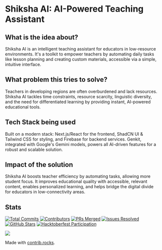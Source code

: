 # Shiksha AI: AI-Powered Teaching Assistant

## What is the idea about?

Shiksha AI is an intelligent teaching assistant for educators in low-resource environments. It's a toolkit to empower teachers by automating daily tasks like lesson planning and creating custom materials, accessible via a simple, intuitive interface.

## What problem this tries to solve?

Teachers in developing regions are often overburdened and lack resources. Shiksha AI tackles time constraints, resource scarcity, linguistic diversity, and the need for differentiated learning by providing instant, AI-powered educational tools.

## Tech Stack being used

Built on a modern stack: Next.js/React for the frontend, ShadCN UI & Tailwind CSS for styling, and Firebase for backend services. Genkit, integrated with Google's Gemini models, powers all AI-driven features for a robust and scalable solution.

## Impact of the solution

Shiksha AI boosts teacher efficiency by automating tasks, allowing more student focus. It improves educational quality with accessible, relevant content, enables personalized learning, and helps bridge the digital divide for educators in low-connectivity areas.

## Stats

[![Total Commits](https://img.shields.io/badge/Commits-143%2B-blue?style=for-the-badge)](https://github.com/skully-coder/shiksha-ai/commits)
[![Contributors](https://img.shields.io/badge/Contributors-1-blueviolet?style=for-the-badge)](https://github.com/skully-coder/shiksha-ai/graphs/contributors)
[![PRs Merged](https://img.shields.io/github/issues-pr-closed/skully-coder/shiksha-ai?style=for-the-badge&color=success)](https://github.com/skully-coder/shiksha-ai/pulls?q=is%3Apr+is%3Amerged)
[![Issues Resolved](https://img.shields.io/badge/Issues%20Resolved-2-orange?style=for-the-badge)](https://github.com/skully-coder/shiksha-ai/issues?q=is%3Aissue+is%3Aclosed)
[![GitHub Stars](https://img.shields.io/github/stars/skully-coder/shiksha-ai?style=for-the-badge&color=yellow)](https://github.com/skully-coder/shiksha-ai/stargazers)
[![Hacktoberfest Participation](https://img.shields.io/badge/Hacktoberfest-2025-blueviolet?style=for-the-badge&logo=hacktoberfest)](https://hacktoberfest.com)

<a href="https://github.com/skully-coder/shiksha-ai/graphs/contributors">
  <img src="https://contrib.rocks/image?repo=skully-coder/shiksha-ai" />
</a>

Made with [contrib.rocks](https://contrib.rocks).
